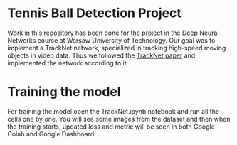 # Tennis Ball Detection Project

Work in this repository has been done for the project in the Deep Neural Networks course at Warsaw University of Technology.
Our goal was to implement a TrackNet network, specialized in tracking high-speed moving objects in video data.
Thus we followed the [TrackNet paper](https://arxiv.org/abs/1907.03698) and implemented the network according to it.

# Training the model

For training the model open the TrackNet.ipynb notebook and run all the cells one by one. You will see some images from the dataset and then
when the training starts, updated loss and metric will be seen in both Google Colab and Google Dashboard.

